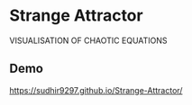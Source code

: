 # Strange Attractor

VISUALISATION OF CHAOTIC EQUATIONS

## Demo

https://sudhir9297.github.io/Strange-Attractor/
